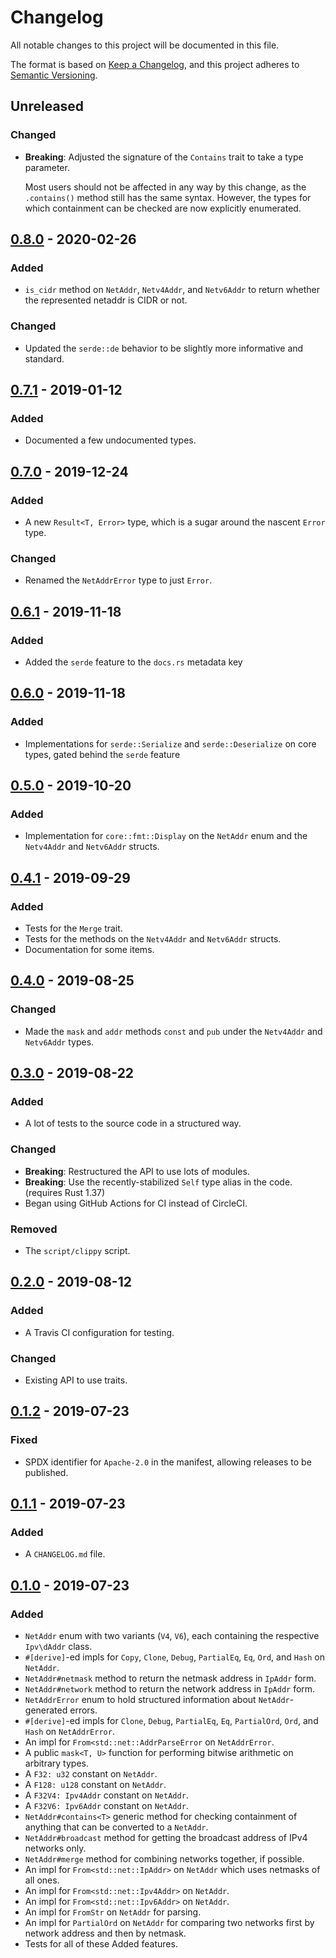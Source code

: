 # Changelog

All notable changes to this project will be documented in this file.

The format is based on [Keep a Changelog](https://keepachangelog.com/en/1.0.0/),
and this project adheres to [Semantic Versioning](https://semver.org/spec/v2.0.0.html).

<!-- Types of changes: Added, Changed, Deprecated, Removed, Fixed, Security -->

## Unreleased
### Changed
- **Breaking**: Adjusted the signature of the `Contains` trait to take a type parameter.

  Most users should not be affected in any way by this change, as the `.contains()` method still has the same syntax.
  However, the types for which containment can be checked are now explicitly enumerated.

## [0.8.0] - 2020-02-26
### Added
- `is_cidr` method on `NetAddr`, `Netv4Addr`, and `Netv6Addr` to return whether the represented netaddr is CIDR or not.

### Changed
- Updated the `serde::de` behavior to be slightly more informative and standard.

## [0.7.1] - 2019-01-12
### Added
- Documented a few undocumented types.

## [0.7.0] - 2019-12-24
### Added
- A new `Result<T, Error>` type, which is a sugar around the nascent `Error` type.

### Changed
- Renamed the `NetAddrError` type to just `Error`.

## [0.6.1] - 2019-11-18
### Added
- Added the `serde` feature to the `docs.rs` metadata key

## [0.6.0] - 2019-11-18
### Added
- Implementations for `serde::Serialize` and `serde::Deserialize` on core types, gated behind the `serde` feature

## [0.5.0] - 2019-10-20
### Added
- Implementation for `core::fmt::Display` on the `NetAddr` enum and the `Netv4Addr` and `Netv6Addr` structs.

## [0.4.1] - 2019-09-29
### Added
- Tests for the `Merge` trait.
- Tests for the methods on the `Netv4Addr` and `Netv6Addr` structs.
- Documentation for some items.

## [0.4.0] - 2019-08-25
### Changed
- Made the `mask` and `addr` methods `const` and `pub` under the `Netv4Addr` and `Netv6Addr` types.

## [0.3.0] - 2019-08-22
### Added
- A lot of tests to the source code in a structured way.

### Changed
- **Breaking**: Restructured the API to use lots of modules.
- **Breaking**: Use the recently-stabilized `Self` type alias in the code. (requires Rust 1.37)
- Began using GitHub Actions for CI instead of CircleCI.

### Removed
- The `script/clippy` script.

## [0.2.0] - 2019-08-12
### Added
- A Travis CI configuration for testing.

### Changed
- Existing API to use traits.

## [0.1.2] - 2019-07-23
### Fixed
- SPDX identifier for `Apache-2.0` in the manifest, allowing releases to be published.

## [0.1.1] - 2019-07-23
### Added
- A `CHANGELOG.md` file.

## [0.1.0] - 2019-07-23
### Added
- `NetAddr` enum with two variants (`V4`, `V6`), each containing the respective `Ipv\dAddr` class.
- `#[derive]`-ed impls for `Copy`, `Clone`, `Debug`, `PartialEq`, `Eq`, `Ord`, and `Hash` on `NetAddr`.
- `NetAddr#netmask` method to return the netmask address in `IpAddr` form.
- `NetAddr#network` method to return the network address in `IpAddr` form.
- `NetAddrError` enum to hold structured information about `NetAddr`-generated errors.
- `#[derive]`-ed impls for `Clone`, `Debug`, `PartialEq`, `Eq`, `PartialOrd`, `Ord`, and `Hash` on `NetAddrError`.
- An impl for `From<std::net::AddrParseError` on `NetAddrError`.
- A public `mask<T, U>` function for performing bitwise arithmetic on arbitrary types.
- A `F32: u32` constant on `NetAddr`.
- A `F128: u128` constant on `NetAddr`.
- A `F32V4: Ipv4Addr` constant on `NetAddr`.
- A `F32V6: Ipv6Addr` constant on `NetAddr`.
- `NetAddr#contains<T>` generic method for checking containment of anything that can be converted to a `NetAddr`.
- `NetAddr#broadcast` method for getting the broadcast address of IPv4 networks only.
- `NetAddr#merge` method for combining networks together, if possible.
- An impl for `From<std::net::IpAddr>` on `NetAddr` which uses netmasks of all ones.
- An impl for `From<std::net::Ipv4Addr>` on `NetAddr`.
- An impl for `From<std::net::Ipv6Addr>` on `NetAddr`.
- An impl for `FromStr` on `NetAddr` for parsing.
- An impl for `PartialOrd` on `NetAddr` for comparing two networks first by network address and then by netmask.
- Tests for all of these Added features.

[0.8.0]: https://github.com/rye/rust-netaddr2/releases/tag/v0.8.0
[0.7.1]: https://github.com/rye/rust-netaddr2/releases/tag/v0.7.1
[0.7.0]: https://github.com/rye/rust-netaddr2/releases/tag/v0.7.0
[0.6.1]: https://github.com/rye/rust-netaddr2/releases/tag/v0.6.1
[0.6.0]: https://github.com/rye/rust-netaddr2/releases/tag/v0.6.0
[0.5.0]: https://github.com/rye/rust-netaddr2/releases/tag/v0.5.0
[0.4.1]: https://github.com/rye/rust-netaddr2/releases/tag/v0.4.1
[0.4.0]: https://github.com/rye/rust-netaddr2/releases/tag/v0.4.0
[0.3.0]: https://github.com/rye/rust-netaddr2/releases/tag/v0.3.0
[0.2.0]: https://github.com/rye/rust-netaddr2/releases/tag/v0.2.0
[0.1.2]: https://github.com/rye/rust-netaddr2/releases/tag/v0.1.2
[0.1.1]: https://github.com/rye/rust-netaddr2/releases/tag/v0.1.1
[0.1.0]: https://github.com/rye/rust-netaddr2/releases/tag/v0.1.0
